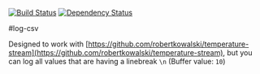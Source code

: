 [![Build Status](https://travis-ci.org/robertkowalski/log-csv.png?branch=master)](https://travis-ci.org/robertkowalski/log-csv)
[![Dependency Status](https://gemnasium.com/robertkowalski/log-csv.png)](https://gemnasium.com/robertkowalski/log-csv)

#log-csv

Designed to work with [https://github.com/robertkowalski/temperature-stream](https://github.com/robertkowalski/temperature-stream),
but you can log all values that are having a linebreak
`\n` (Buffer value: `10`)